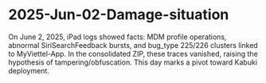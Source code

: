 # 2025-Jun-02-Damage-situation
On June 2, 2025, iPad logs showed facts: MDM profile operations, abnormal SiriSearchFeedback bursts, and bug_type 225/226 clusters linked to MyViettel-App. In the consolidated ZIP, these traces vanished, raising the hypothesis of tampering/obfuscation. This day marks a pivot toward Kabuki deployment.

